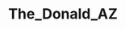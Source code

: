 ---
title: The_Donald_AZ
crosslinks:
- The_Donald
- autotldr
- livven
- me_irl
- EnoughTrumpSpam
- REEEEEEEEEE
---